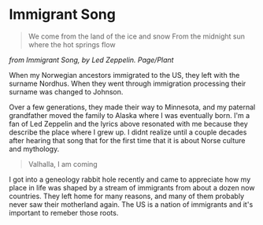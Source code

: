 # Immigrant Song

> We come from the land of the ice and snow
> From the midnight sun where the hot springs flow

*from Immigrant Song, by Led Zeppelin.  Page/Plant*

When my Norwegian ancestors immigrated to the US, they left with the surname Nordhus.  When they went through immigration processing their surname was changed to Johnson.

Over a few generations, they made their way to Minnesota, and my paternal grandfather moved the family to Alaska where I was eventually born.  I'm a fan of Led Zeppelin and the lyrics above resonated with me because they describe the place where I grew up.  I didnt realize until a couple decades after hearing that song that for the first time that it is about Norse culture and mythology.

> Valhalla, I am coming

I got into a geneology rabbit hole recently and came to appreciate how my place in life was shaped by a stream of immigrants from about a dozen now countries.  They left home for many reasons, and many of them probably never saw their motherland again.  The US is a nation of immigrants and it's important to remeber those roots.

